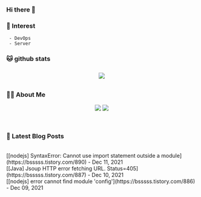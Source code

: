 
### Hi there 👋   

### 📖   Interest   
     - DevOps   
     - Server  

###  🐱 github stats  

<div id="main" align="center">
    <img src="https://github-readme-stats.vercel.app/api?username=qpyu66&hide=stars,contribs&count_private=true&show_icons=true"
        style="height: auto; margin-left: 20px; margin-right: 20px; padding: 10px;"/>
</div>

###  💁‍♀️ About Me  
<p align="center">
    <a href="https://bsssss.tistory.com/"><img src="https://img.shields.io/badge/Blog-FF5722?style=flat-square&logo=Blogger&logoColor=white"/></a>
    <a href="mailto:qpyu66@gmail.com"><img src="https://img.shields.io/badge/Gmail-d14836?style=flat-square&logo=Gmail&logoColor=white&link=qpyu66@gmail.com"/></a>
</p>

<br>

### 📕 Latest Blog Posts   
<br>
[[nodejs] SyntaxError: Cannot use import statement outside a module](https://bsssss.tistory.com/890) - Dec 11, 2021<br>
[[Java] Jsoup HTTP error fetching URL. Status=405](https://bsssss.tistory.com/887) - Dec 10, 2021<br>
[[nodejs] error cannot find module 'config'](https://bsssss.tistory.com/886) - Dec 09, 2021<br>
